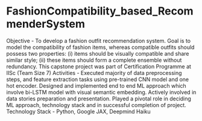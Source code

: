 # FashionCompatibility_based_RecommenderSystem

Objective - To develop a fashion outfit recommendation system. Goal is to model the compatibility of
fashion items, whereas compatible outfits should possess two properties: (i) items should be visually
compatible and share similar style; (ii) these items should form a complete ensemble without
redundancy.
This capstone project was part of Certification Programme at IISc (Team Size 7)
Activities -
Executed majority of data preprocessing steps, and feature extraction tasks using pre-trained CNN
model and one hot encoder.
Designed and implemented end to end ML approach which involve bi-LSTM model with visual
semantic embedding.
Actively involved in data stories preparation and presentation.
Played a pivotal role in deciding ML approach, technology stack and in successful completion of
project.
Technology Stack - Python, Google JAX, Deepmind Haiku
